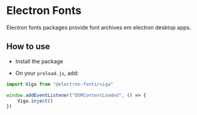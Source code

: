 # Electron Fonts

Electron fonts packages provide font archives em electron desktop apps.

## How to use

* Install the package

* On your `preload.js`, add:

```ts
import Viga from "@electron-fonts/viga"

window.addEventListener("DOMContentLoaded", () => {
    Viga.inject()
})
```